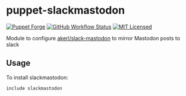 puppet-slackmastodon
===========

[![Puppet Forge](https://img.shields.io/puppetforge/v/halyard/slackmastodon.svg)](https://forge.puppetlabs.com/halyard/slackmastodon)
[![GitHub Workflow Status](https://img.shields.io/github/actions/workflow/status/halyard/puppet-slackmastodon/build.yml?branch=main)](https://github.com/halyard/puppet-slackmastodon/actions)
[![MIT Licensed](http://img.shields.io/badge/license-MIT-green.svg?style=flat)](https://tldrlegal.com/license/mit-license)

Module to configure [akerl/slack-mastodon](https://github.com/akerl/slack-mastodon) to mirror Mastodon posts to slack

## Usage

To install slackmastodon:

```puppet
include slackmastodon
```

